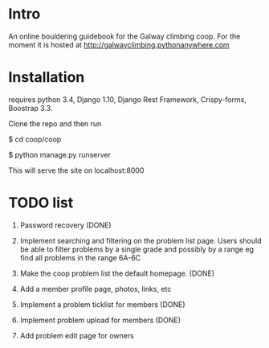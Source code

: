 # Intro

An online bouldering guidebook for the Galway climbing coop. For the moment 
it is hosted at http://galwayclimbing.pythonanywhere.com


# Installation


requires python 3.4, Django 1.10, Django Rest Framework, Crispy-forms, Boostrap 3.3. 

Clone the repo and 
then run 

$ cd coop/coop

$ python manage.py runserver 

This will serve the site on localhost:8000

# TODO list

1. Password recovery (DONE)

2. Implement searching and filtering on the problem list page. 
Users should be able to filter problems by a single grade and 
possibly by a range eg find all problems in the range 6A-6C 

3. Make the coop problem list the default homepage. (DONE)

4. Add a member profile page, photos, links, etc

5. Implement a problem ticklist for members (DONE)

6. Implement problem upload for members (DONE)

7. Add problem edit page for owners
